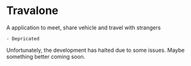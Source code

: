 # Travalone
A application to meet, share vehicle and travel with strangers

```
- Depricated
```

Unfortunately, the development has halted due to some issues. Maybe something better coming soon. 
